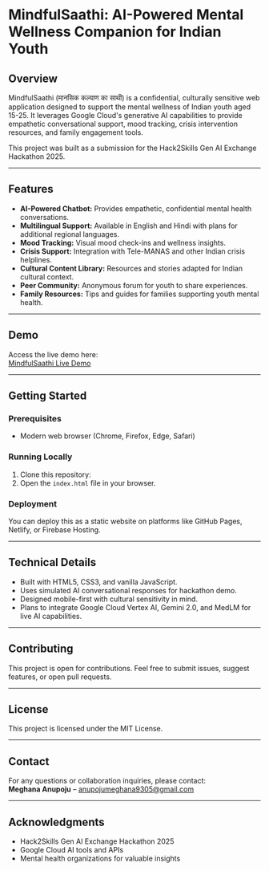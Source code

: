 # MindfulSaathi: AI-Powered Mental Wellness Companion for Indian Youth

## Overview

MindfulSaathi (मानसिक कल्याण का साथी) is a confidential, culturally sensitive web application designed to support the mental wellness of Indian youth aged 15-25. It leverages Google Cloud's generative AI capabilities to provide empathetic conversational support, mood tracking, crisis intervention resources, and family engagement tools.

This project was built as a submission for the Hack2Skills Gen AI Exchange Hackathon 2025.

---

## Features

- **AI-Powered Chatbot:** Provides empathetic, confidential mental health conversations.
- **Multilingual Support:** Available in English and Hindi with plans for additional regional languages.
- **Mood Tracking:** Visual mood check-ins and wellness insights.
- **Crisis Support:** Integration with Tele-MANAS and other Indian crisis helplines.
- **Cultural Content Library:** Resources and stories adapted for Indian cultural context.
- **Peer Community:** Anonymous forum for youth to share experiences.
- **Family Resources:** Tips and guides for families supporting youth mental health.

---

## Demo

Access the live demo here:  
[MindfulSaathi Live Demo](https://ppl-ai-code-interpreter-files.s3.amazonaws.com/web/direct-files/69057618252a7ce85b0da0df40f544ff/34ccd10a-1d98-4681-8921-335ec5a1d8bc/index.html)

---

## Getting Started

### Prerequisites  
- Modern web browser (Chrome, Firefox, Edge, Safari)

### Running Locally

1. Clone this repository:  
2. Open the `index.html` file in your browser.

### Deployment

You can deploy this as a static website on platforms like GitHub Pages, Netlify, or Firebase Hosting.

---

## Technical Details

- Built with HTML5, CSS3, and vanilla JavaScript.
- Uses simulated AI conversational responses for hackathon demo.
- Designed mobile-first with cultural sensitivity in mind.
- Plans to integrate Google Cloud Vertex AI, Gemini 2.0, and MedLM for live AI capabilities.

---

## Contributing

This project is open for contributions. Feel free to submit issues, suggest features, or open pull requests.

---

## License

This project is licensed under the MIT License.

---

## Contact

For any questions or collaboration inquiries, please contact:  
**Meghana Anupoju** – anupojumeghana9305@gmail.com

---

## Acknowledgments

- Hack2Skills Gen AI Exchange Hackathon 2025  
- Google Cloud AI tools and APIs  
- Mental health organizations for valuable insights  
